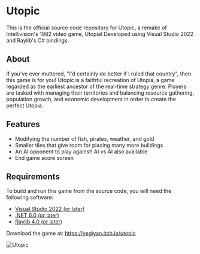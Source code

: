 # Utopic

This is the official source code repository for Utopic, a remake of Intellivision's 1982 video game, Utopia! Developed using Visual Studio 2022 and Raylib's C# bindings.

## About

If you've ever muttered, "I'd certainly do better if I ruled that country", then this game is for you! Utopic is a faithful recreation of Utopia, a game regarded as the earliest ancestor of the real-time strategy genre. Players are tasked with managing their territories and balancing resource gathering, population growth, and economic development in order to create the perfect Utopia.

## Features

* Modifying the number of fish, pirates, weather, and gold
* Smaller tiles that give room for placing many more buildings
* An AI opponent to play against! AI vs AI also available
* End game score screen

## Requirements

To build and run this game from the source code, you will need the following software:

- [Visual Studio 2022 (or later)](https://visualstudio.microsoft.com/)
- [.NET 6.0 (or later)](https://dotnet.microsoft.com/en-us/download)
- [Raylib 4.0 (or later)](https://www.raylib.com/)


Download the game at: https://yegiyan.itch.io/utopic

![Utopic](https://img.itch.zone/aW1hZ2UvMTMyOTg2LzExODExNDc5LnBuZw==/original/%2BSJJ7u.png)